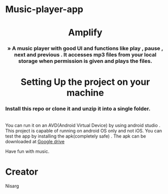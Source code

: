 ﻿# Music-player-app



  <h1 align="center">Amplify</h3>

  <h3 align="center">
     &raquo; A music player with good UI and functions like play , pause , next and previous . It accesses mp3 files from your local storage when permission is given and plays the files.
    <br />
   

<h1 style="color: dark blue" align="center">
    Setting Up the project on your machine  
</h1>


### Install this repo or clone it and unzip it into a single folder.

<br >
You can run it on an AVD(Android Virtual Device) by using android studio . This project is capable of running on android OS only and not iOS. You can test the app by installing the apk(completely safe) . The apk can be downloaded at <a href ="https://drive.google.com/file/d/1rF-VJB-r-HN96UeD7fMosmceqR9-gyMZ/view?usp=sharing">Google drive</a>


Have fun with music.
  
  # Creator
   Nisarg
